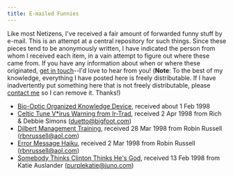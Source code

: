 ```yaml
---
title: E-mailed Funnies
---
```


Like most Netizens, I've received a fair amount of forwarded funny stuff by e-mail. This is an attempt at a central repository for such things. Since these pieces tend to be anonymously written, I have indicated the person from whom I received each item, in a vain attempt to figure out where these came from. If you have any information about when or where these originated, [get in touch](../../contact.html)--I'd love to hear from you! (**Note**: To the best of my knowledge, everything I have posted here is freely distributable. If I have inadvertently put something here that is not freely distributable, please [contact me](../../contact.html) so I can remove it. Thanks!)</p>

* [Bio-Optic Organized Knowledge Device](book.html), received about 1 Feb 1998
* [Celtic Tune V*irus Warning from Ir-Trad](celtic.html), received 2 Apr 1998 from Rich &amp; Debbie Simons (<duetto@bigfoot.com>)
* [Dilbert Management Training](dilbert.html), received 28 Mar 1998 from Robin Russell (<rbnrussell@aol.com>)
* [Error Message Haiku](errorhaiku.html), received 2 Mar 1998 from Robin Russell (<rbnrussell@aol.com>)
* [Somebody Thinks Clinton Thinks He's God](clinton.html), received 13 Feb 1998 from Katie Auslander (<purplekatie@juno.com>)
